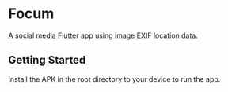 # Focum

A social media Flutter app using image EXIF location data.

## Getting Started

Install the APK in the root directory to your device to run the app.
